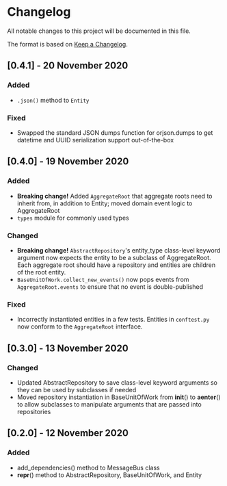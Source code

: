 # Changelog

All notable changes to this project will be documented in this file.

The format is based on [Keep a Changelog](https://keepachangelog.com/en/1.0.0/).

## [0.4.1] - 20 November 2020
### Added
- `.json()` method to `Entity`

### Fixed
- Swapped the standard JSON dumps function for orjson.dumps to get datetime and UUID
  serialization support out-of-the-box

## [0.4.0] - 19 November 2020
### Added
- **Breaking change!** Added `AggregateRoot` that aggregate roots need to inherit from,
  in addition to Entity; moved domain event logic to AggregateRoot
- `types` module for commonly used types

### Changed
- **Breaking change!** `AbstractRepository`'s entity_type class-level keyword argument
  now expects the entity to be a subclass of AggregateRoot. Each aggregate root should
  have a repository and entities are children of the root entity.
- `BaseUnitOfWork.collect_new_events()` now pops events from `AggregateRoot.events` to
  ensure that no event is double-published

### Fixed
- Incorrectly instantiated entities in a few tests. Entities in `conftest.py` now
  conform to the `AggregateRoot` interface.

## [0.3.0] - 13 November 2020
### Changed
- Updated AbstractRepository to save class-level keyword arguments so they can be used
  by subclasses if needed
- Moved repository instantiation in BaseUnitOfWork from __init__() to __aenter__() to
  allow subclasses to manipulate arguments that are passed into repositories

## [0.2.0] - 12 November 2020
### Added
- add_dependencies() method to MessageBus class
- __repr__() method to AbstractRepository, BaseUnitOfWork, and Entity
